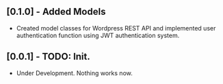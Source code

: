 ## [0.1.0] - Added Models

* Created model classes for Wordpress REST API and implemented user authentication function using JWT authentication system.


## [0.0.1] - TODO: Init.

* Under Development. Nothing works now.
